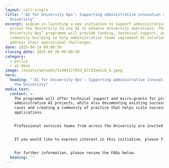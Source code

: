 ```yaml
---
layout: call-single
title: "'AI for University Ops': Supporting administrative innovation across the
  University"
excerpt: ai@cam is launching a new initiative to support administrative staff
  across the University to use AI to enhance University operations. The “AI for
  University Ops” programme will provide funding, technical support, and
  community building to help administrative teams implement AI solutions that
  address their operational challenges.
date: 2025-04-14 09:00:59
closing_date: 2025-05-28 09:00:59
category:
  - policy
  - ai-deas
image: /assets/uploads/51404127043_87233a41c6_k.jpeg
hero:
  heading: "'AI for University Ops': Supporting administrative innovation across
    the University"
media_text:
  content: >-
    The programme will offer technical support and micro-grants for promising
    administrative AI projects, while also documenting existing successful use
    cases and creating a community of practice that helps scale successful
    applications.


    Professional services teams from across the University are invited to submit expressions of interest in engaging with this initiative by 09:00, 28 May 2025. This initial phase will help identify existing AI implementations and gather input on administrative challenges that could benefit from AI solutions. A launch workshop will follow on the 12 June, bringing together participants to share examples, develop collaborations, and network with colleagues facing similar challenges.


    If you would like to express interest in this initiative, please fill out the form here by 09:00 on 28 May 2025.


    For further information, please review the FAQs below.
  heading: ""
---
```

